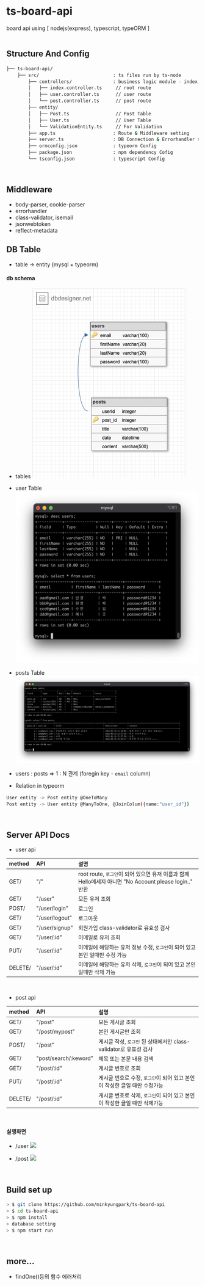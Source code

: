 # ts-board-api

board api using [ nodejs(express), typescript, typeORM ]
<br>
<br>

## Structure And Config

```bash
├── ts-board-api/
    ├── src/                           : ts files run by ts-node
        ├── controllers/               : business logic module - index, post, user
        │   ├── index.controller.ts     // root route
        │   ├── user.controller.ts      // user route
        │   └── post.controller.ts      // post route
        ├── entity/
        │   ├── Post.ts                 // Post Table
        │   ├── User.ts                 // User Table
        │   └── ValidationEntity.ts     // For Validation
        ├── app.ts                     : Route & Middleware setting
        ├── server.ts                  : DB Connection & Errorhandler setting and Root Server File
        ├── ormconfig.json             : typeorm Config
        ├── package.json               : npm dependency Cofig
        └── tsconfig.json              : typescript Config
```

<br>

## Middleware

- body-parser, cookie-parser
- errorhandler
- class-validator, isemail
- jsonwebtoken
- reflect-metadata
  <br>

## DB Table

- table -> entity (mysql + typeorm)

#### db schema

- tables
  <img src="./readme/entity.png"/>
  <br>

- user Table
  <img src="./readme/users.png"/>

- posts Table
  <img src="./readme/posts.png"/>

- users : posts => 1 : N 관계 (foregin key - `email` column)
  <br>

* Relation in typeorm

```bash
User entity -> Post entity @OneToMany
Post entity -> User entity @ManyToOne, @JoinColum({name:"user_id"})
```

<br>

## Server API Docs

- user api

| method  | API            | 설명                                                                                                    |
| :------ | :------------- | :------------------------------------------------------------------------------------------------------ |
| GET/    | "/"            | root route, `로그인`이 되어 있으면 유저 이름과 함께 Hello메세지 아니면 "No Account please login.." 반환 |
| GET/    | "/user"        | 모든 유저 조회                                                                                          |
| POST/   | "/user/login"  | 로그인                                                                                                  |
| GET/    | "/user/logout" | 로그아웃                                                                                                |
| GET/    | "/user/signup" | 회원가입 class-validator로 유효성 검사                                                                  |
| GET/    | "/user/:id"    | 이메일로 유저 조회                                                                                      |
| PUT/    | "/user/:id"    | 이메일에 해당하는 유저 정보 수정, `로그인`이 되어 있고 본인 일때만 수정 가능                            |
| DELETE/ | "/user/:id"    | 이메일에 해당하는 유저 삭제, `로그인`이 되어 있고 본인 일때만 삭제 가능                                 |

<br>

- post api

| method  | API                   | 설명                                                                      |
| :------ | :-------------------- | :------------------------------------------------------------------------ |
| GET/    | "/post"               | 모든 게시글 조회                                                          |
| GET/    | "/post/mypost"        | 본인 게시글만 조회                                                        |
| POST/   | "/post"               | 게시글 작성, `로그인` 된 상태에서만 class-validator로 유효성 검사         |
| GET/    | "post/search/:keword" | 제목 또는 본문 내용 검색                                                  |
| GET/    | "/post/:id"           | 게시글 번호로 조회                                                        |
| PUT/    | "/post/:id"           | 게시글 번호로 수정, `로그인`이 되어 있고 본인이 작성한 글일 때만 수정가능 |
| DELETE/ | "/post/:id"           | 게시글 번호로 삭제, `로그인`이 되어 있고 본인이 작성한 글일 때만 삭제가능 |

<br>

#### 실행화면

- /user
  <img src="./readme/user.gif">

- /post
  <img src="./readme/post.gif">

<br>

## Build set up

```bash
> $ git clone https://github.com/minkyungpark/ts-board-api
> $ cd ts-board-api
> $ npm install
> database setting
> $ npm start run
```

<br>

## more...

- findOne()등의 함수 에러처리

